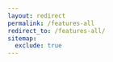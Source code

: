 ```yaml
---
layout: redirect
permalink: /features-all
redirect_to: /features-all/
sitemap:
  exclude: true
---
```

